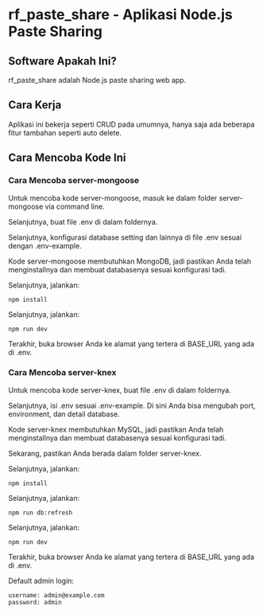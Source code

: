 # rf_paste_share - Aplikasi Node.js Paste Sharing

## Software Apakah Ini?

rf_paste_share adalah Node.js paste sharing web app.

## Cara Kerja

Aplikasi ini bekerja seperti CRUD pada umumnya, hanya saja ada beberapa fitur tambahan seperti auto delete.

## Cara Mencoba Kode Ini

### Cara Mencoba server-mongoose

Untuk mencoba kode server-mongoose, masuk ke dalam folder server-mongoose via command line.

Selanjutnya, buat file .env di dalam foldernya.

Selanjutnya, konfigurasi database setting dan lainnya di file .env sesuai dengan .env-example.

Kode server-mongoose membutuhkan MongoDB, jadi pastikan Anda telah menginstallnya dan membuat databasenya sesuai konfigurasi tadi.

Selanjutnya, jalankan:

```
npm install
```

Selanjutnya, jalankan:

```
npm run dev
```

Terakhir, buka browser Anda ke alamat yang tertera di BASE_URL yang ada di .env.

### Cara Mencoba server-knex

Untuk mencoba kode server-knex, buat file .env di dalam foldernya.

Selanjutnya, isi .env sesuai .env-example. Di sini Anda bisa mengubah port, environment, dan detail database.

Kode server-knex membutuhkan MySQL, jadi pastikan Anda telah menginstallnya dan membuat databasenya sesuai konfigurasi tadi.

Sekarang, pastikan Anda berada dalam folder server-knex.

Selanjutnya, jalankan:

```
npm install
```

Selanjutnya, jalankan:

```
npm run db:refresh
```

Selanjutnya, jalankan:

```
npm run dev
```

Terakhir, buka browser Anda ke alamat yang tertera di BASE_URL yang ada di .env.

Default admin login:

```
username: admin@example.com
password: admin
```

